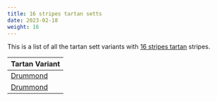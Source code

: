 ```yaml
---
title: 16 stripes tartan setts
date: 2023-02-18
weight: 16
---
```

This is a list of all the tartan sett variants with [16 stripes tartan](/stripes/stripes16/) stripes.

| Tartan Variant |
|---------------|
| [Drummond](/tartans/b/4/r12/b4/r6/g48/r4/g4/r4/b18/r4/ba4/r56/b4/r4/b2/r/12/)||
| [Drummond](/tartans/b/4/r12/b4/r6/g48/r4/g4/r4/b18/r4/ba4/r56/b4/r4/b2/r/12/)||
